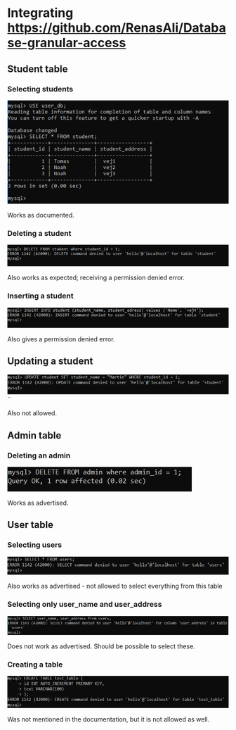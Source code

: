# Integrating https://github.com/RenasAli/Database-granular-access

## Student table

### Selecting students
![student rows](images/select-students.png)

Works as documented.



### Deleting a student
![delete student error](images/delete-student.png)

Also works as expected; receiving a permission denied error.

### Inserting a student
![insert student error](images/insert-student.png)

Also gives a permission denied error.

## Updating a student
![update student error](images/update-student.png)¨

Also not allowed.


## Admin table

### Deleting an admin
![insert student error](images/delete-admin.png)

Works as advertised.

## User table

### Selecting users

![selecting users error](images/select-users.png)

Also works as advertised - not allowed to select everything from this table

### Selecting only user_name and user_address

![selecting user_name and user_address](images/select-user-name-and-user-address.png)

Does not work as advertised. Should be possible to select these.

### Creating a table

![create table error](images/create-table.png)

Was not mentioned in the documentation, but it is not allowed as well.















